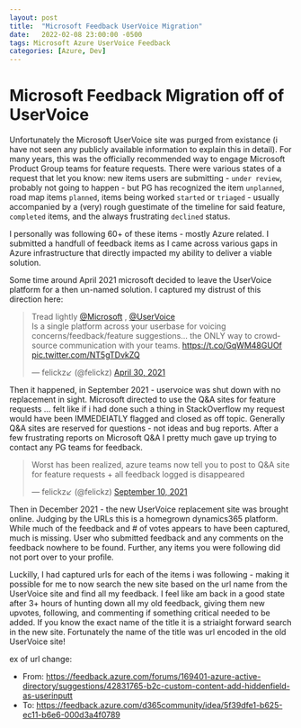 ```yaml
---
layout: post
title:  "Microsoft Feedback UserVoice Migration"
date:   2022-02-08 23:00:00 -0500
tags: Microsoft Azure UserVoice Feedback
categories: [Azure, Dev]
---
```


# Microsoft Feedback Migration off of UserVoice

Unfortunately the Microsoft UserVoice site was purged from existance (i have not seen any publicly available information to explain this in detail).  For many years, this was the officially recommended way to engage Microsoft Product Group teams for feature requests. There were various states of a request that let you know: new items users are submitting - `under review`, probably not going to happen - but PG has recognized the item `unplanned`,  road map items `planned`, items being worked `started` or `triaged` - usually accompanied by a (very) rough guestimate of the timeline for said feature, `completed` items, and the always frustrating `declined` status.

  I personally was following 60+ of these items - mostly Azure related. I submitted a handfull of feedback items as I came across various gaps in Azure infrastructure that directly impacted my ability to deliver a viable solution.

Some time around April 2021 microsoft decided to leave the UserVoice platform for a then un-named solution.  I captured my distrust of this direction here: 

<blockquote class="twitter-tweet"><p lang="en" dir="ltr">Tread lightly <a href="https://twitter.com/Microsoft?ref_src=twsrc%5Etfw">@Microsoft</a> , <a href="https://twitter.com/UserVoice?ref_src=twsrc%5Etfw">@UserVoice</a><br>Is a single platform across your userbase for voicing concerns/feedback/feature suggestions... the ONLY way to crowdsource communication with your teams. <a href="https://t.co/GqWM48GUOf">https://t.co/GqWM48GUOf</a> <a href="https://t.co/NT5gTDvkZQ">pic.twitter.com/NT5gTDvkZQ</a></p>&mdash; felickz↙️ (@felickz) <a href="https://twitter.com/felickz/status/1388227778315702272?ref_src=twsrc%5Etfw">April 30, 2021</a></blockquote> <script async src="https://platform.twitter.com/widgets.js" charset="utf-8"></script>


Then it happened, in September 2021 - uservoice was shut down with no replacement in sight.  Microsoft directed to use the Q&A sites for feature requests ... felt like if i had done such a thing in StackOverflow my request would have been IMMEDEIATLY flagged and closed as off topic.  Generally Q&A sites are reserved for questions - not ideas and bug reports.   After a few frustrating reports on Microsoft Q&A I pretty much gave up trying to contact any PG teams for feedback.

<blockquote class="twitter-tweet"><p lang="en" dir="ltr">Worst has been realized, azure teams now tell you to post to Q&amp;A site for feature requests + all feedback logged is disappeared</p>&mdash; felickz↙️ (@felickz) <a href="https://twitter.com/felickz/status/1436479295661215762?ref_src=twsrc%5Etfw">September 10, 2021</a></blockquote> <script async src="https://platform.twitter.com/widgets.js" charset="utf-8"></script>


Then in December 2021 - the new UserVoice replacement site was brought online.  Judging by the URLs this is a homegrown dynamics365 platform.  While much of the feedback and # of votes appears to have been captured, much is missing.  User who submitted feedback and any comments on the feedback nowhere to be found. Further, any items you were following did not port over to your profile.  

Luckilly, I had captured urls for each of the items i was following - making it possible for me to now search the new site based on the url name from the UserVoice site and find all my feedback.  I feel like am back in a good state after 3+ hours of hunting down all my old feedback, giving them new upvotes, following, and commenting if something critical needed to be added. If you know the exact name of the title it is a striaight forward search in the new site.  Fortunately the name of the title was url encoded in the old UserVoice site!

ex of url change:
* From: https://feedback.azure.com/forums/169401-azure-active-directory/suggestions/42831765-b2c-custom-content-add-hiddenfield-as-userinputt
* To: https://feedback.azure.com/d365community/idea/5f39dfe1-b625-ec11-b6e6-000d3a4f0789
